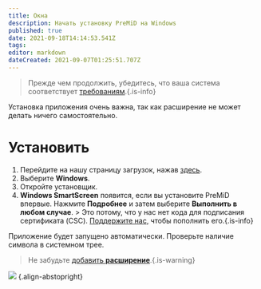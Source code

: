 ```yaml
---
title: Окна
description: Начать установку PreMiD на Windows
published: true
date: 2021-09-18T14:14:53.541Z
tags:
editor: markdown
dateCreated: 2021-09-07T01:25:51.707Z
---
```


> Прежде чем продолжить, убедитесь, что ваша система соответствует [требованиям](/install/requirements).{.is-info}

Установка приложения очень важна, так как расширение не может делать ничего самостоятельно.

# Установить
1. Перейдите на нашу страницу загрузок, нажав [здесь](https://premid.app/downloads).
2. Выберите **Windows**.
3. Откройте установщик.
4. **Windows SmartScreen** появится, если вы установите PreMiD впервые. Нажмите **Подробнее** и затем выберите **Выполнить в любом случае**. > Это потому, что у нас нет кода для подписания сертификата (CSC). [Поддержите нас,](https://www.patreon.com/Timeraa) чтобы пополнить его.{.is-info}

Приложение будет запущено автоматически. Проверьте наличие символа в системном трее.

> Не забудьте [добавить **расширение**](/install).{.is-warning}

![](https://a.icons8.com/djxbtnYm/GBjHDS/svg.svg) {.align-abstopright}